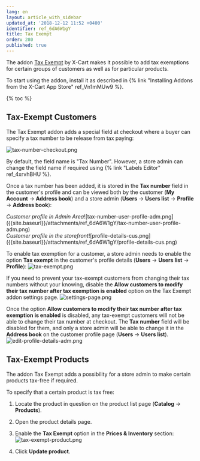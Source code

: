 ```yaml
---
lang: en
layout: article_with_sidebar
updated_at: '2018-12-12 11:52 +0400'
identifier: ref_6dA6W1gY
title: Tax Exempt
order: 280
published: true
---
```

The addon [Tax Exempt](https://market.x-cart.com/addons/tax-exemption.html "Tax Exempt") by X-Cart makes it possible to add tax exemptions for certain groups of customers as well as for particular products.

To start using the addon, install it as described in {% link "Installing Addons from the X-Cart App Store" ref_Vn1mMUw9 %}.

{% toc %}

## Tax-Exempt Customers

The Tax Exempt addon adds a special field at checkout where a buyer can specify a tax number to be release from tax paying:

![tax-number-checkout.png]({{site.baseurl}}/attachments/ref_6dA6W1gY/tax-number-checkout.png)

By default, the field name is "Tax Number". However, a store admin can change the field name if required using {% link "Labels Editor" ref_4xrvhBHU %}.

Once a tax number has been added, it is stored in the **Tax number** field in the customer's profile and can be viewed both by the customer (**My Account** -> **Address book**) and a store admin (**Users** -> **Users list** -> **Profile** -> **Address book**):

<div class="ui stackable two column grid">
  <div class="column" markdown="span"><i>Customer profile in Admin Area</i>![tax-number-user-profile-adm.png]({{site.baseurl}}/attachments/ref_6dA6W1gY/tax-number-user-profile-adm.png)</div>
  <div class="column" markdown="span"><i>Customer profile in the storefront</i>![profile-details-cus.png]({{site.baseurl}}/attachments/ref_6dA6W1gY/profile-details-cus.png)
</div>
</div>

To enable tax exemption for a customer, a store admin needs to enable the option **Tax exempt** in the customer's profile details (**Users** -> **Users list** -> **Profile**):
![tax-exempt.png]({{site.baseurl}}/attachments/ref_6dA6W1gY/tax-exempt.png)

If you need to prevent your tax-exempt customers from changing their tax numbers without your knowing, disable the **Allow customers to modify their tax number after tax exemption is enabled** option on the Tax Exempt addon settings page.
![settings-page.png]({{site.baseurl}}/attachments/ref_6dA6W1gY/settings-page.png)

Once the option **Allow customers to modify their tax number after tax exemption is enabled** is disabled, any tax-exempt customers will not be able to change their tax number at checkout. The **Tax number** field will be disabled for them, and only a store admin will be able to change it in the **Address book** on the customer profile page (**Users** -> **Users list**). 
![edit-profile-details-adm.png]({{site.baseurl}}/attachments/ref_6dA6W1gY/edit-profile-details-adm.png)

## Tax-Exempt Products

The addon Tax Exempt adds a possibility for a store admin to make certain products tax-free if required. 

To specify that a certain product is tax free:

1. Locate the product in question on the product list page (**Catalog** -> **Products**).

2. Open the product details page.

3. Enable the **Tax Exempt** option in the **Prices & Inventory** section:
   ![tax-exempt-product.png]({{site.baseurl}}/attachments/ref_6dA6W1gY/tax-exempt-product.png)

4. Click **Update product**.
